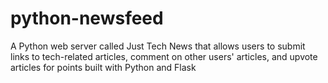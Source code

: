 # python-newsfeed
A Python web server called Just Tech News that allows users to submit links to tech-related articles, comment on other users' articles, and upvote articles for points built with Python and Flask
